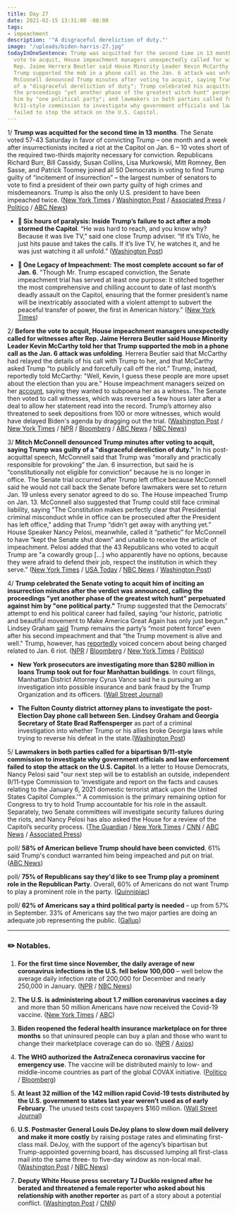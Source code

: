 ```yaml
---
title: Day 27
date: 2021-02-15 13:31:00 -08:00
tags:
- impeachment
description: '"A disgraceful dereliction of duty."'
image: "/uploads/biden-harris-27.jpg"
todayInOneSentence: Trump was acquitted for the second time in 13 months; before the
  vote to acquit, House impeachment managers unexpectedly called for witnesses after
  Rep. Jaime Herrera Beutler said House Minority Leader Kevin McCarthy told her that
  Trump supported the mob in a phone call as the Jan. 6 attack was unfolding; Mitch
  McConnell denounced Trump minutes after voting to acquit, saying Trump was guilty
  of a "disgraceful dereliction of duty"; Trump celebrated his acquittal, calling
  the proceedings "yet another phase of the greatest witch hunt" perpetuated against
  him by "one political party"; and lawmakers in both parties called for a bipartisan
  9/11-style commission to investigate why government officials and law enforcement
  failed to stop the attack on the U.S. Capitol.
---
```


1/ **Trump was acquitted for the second time in 13 months**. The Senate voted 57-43 Saturday in favor of convicting Trump – one month and a week after insurrectionists incited a riot at the Capitol on Jan. 6 – 10 votes short of the required two-thirds majority necessary for conviction. Republicans Richard Burr, Bill Cassidy, Susan Collins, Lisa Murkowski, Mitt Romney, Ben Sasse, and Patrick Toomey joined all 50 Democrats in voting to find Trump guilty of “incitement of insurrection” – the largest number of senators to vote to find a president of their own party guilty of high crimes and misdemeanors. Trump is also the only U.S. president to have been impeached twice. ([New York Times](https://www.nytimes.com/2021/02/13/us/politics/trump-impeachment.html) / [Washington Post](https://www.washingtonpost.com/politics/trump-acquitted-impeachment-riot/2021/02/13/dbf6b172-6e12-11eb-ba56-d7e2c8defa31_story.html) / [Associated Press](https://apnews.com/article/b245b52fd7d4a079ae199c954baba452) / [Politico](https://www.politico.com/news/2021/02/13/trump-impeachment-trial-day-5-468985) / [ABC News](https://abcnews.go.com/Politics/president-donald-trump-acquitted/story?id=75853994))

* **👑 Six hours of paralysis: Inside Trump’s failure to act after a mob stormed the Capitol**. “He was hard to reach, and you know why? Because it was live TV,” said one close Trump adviser. “If it’s TiVo, he just hits pause and takes the calls. If it’s live TV, he watches it, and he was just watching it all unfold.” ([Washington Post](https://www.washingtonpost.com/politics/trump-mob-failure/2021/01/11/36a46e2e-542e-11eb-a817-e5e7f8a406d6_story.html))

* **👑 One Legacy of Impeachment: The most complete account so far of Jan. 6**. "Though Mr. Trump escaped conviction, the Senate impeachment trial has served at least one purpose: It stitched together the most comprehensive and chilling account to date of last month’s deadly assault on the Capitol, ensuring that the former president’s name will be inextricably associated with a violent attempt to subvert the peaceful transfer of power, the first in American history." ([New York Times](https://www.nytimes.com/2021/02/13/us/politics/capitol-riots-impeachment-trial.html))

2/ **Before the vote to acquit, House impeachment managers unexpectedly called for witnesses after Rep. Jaime Herrera Beutler said House Minority Leader Kevin McCarthy told her that Trump supported the mob in a phone call as the Jan. 6 attack was unfolding**. Herrera Beutler said that McCarthy had relayed the details of his call with Trump to her, and that McCarthy asked Trump “to publicly and forcefully call off the riot.” Trump, instead, reportedly told McCarthy: "Well, Kevin, I guess these people are more upset about the election than you are." House impeachment managers seized on her [account](https://www.cnn.com/2021/02/12/politics/trump-mccarthy-shouting-match-details/index.html), saying they wanted to subpoena her as a witness. The Senate then voted to call witnesses, which was reversed a few hours later after a deal to allow her statement read into the record. Trump’s attorney also threatened to seek depositions from 100 or more witnesses, which would have delayed Biden's agenda by dragging out the trial. ([Washington Post](https://www.washingtonpost.com/politics/2021/02/13/jaime-herrera-beutler-impeachment/) / [New York Times](https://www.nytimes.com/2021/02/12/us/kevin-mccarthy-trump-herrera-beutler.html) / [NPR](https://www.npr.org/sections/trump-impeachment-trial-live-updates/2021/02/13/967623840/senate-voting-on-whether-to-call-witnesses-in-impeachment-trial) / [Bloomberg](https://www.bloomberg.com/news/articles/2021-02-13/gop-s-herrera-beutler-becomes-surprise-impeachment-trial-force?sref=MIBMEEoj) / [ABC News](https://abcnews.go.com/Politics/democrats-call-subpoenaing-gop-rep-jaime-herrera-beutler/story?id=75873161) / [NBC News](https://www.nbcnews.com/politics/donald-trump/mccarthy-trump-got-expletive-filled-argument-during-capitol-riots-sources-n1257805))

3/ **Mitch McConnell denounced Trump minutes after voting to acquit, saying Trump was guilty of a "disgraceful dereliction of duty."** In his post-acquittal speech, McConnell said that Trump was “morally and practically responsible for provoking” the Jan. 6 insurrection, but said he is “constitutionally not eligible for conviction” because he is no longer in office. The Senate trial occurred after Trump left office because McConnell said he would not call back the Senate before lawmakers were set to return Jan. 19 unless every senator agreed to do so. The House impeached Trump on Jan. 13. McConnell also suggested that Trump could still face criminal liability, saying "The Constitution makes perfectly clear that Presidential criminal misconduct while in office can be prosecuted after the President has left office," adding that Trump “didn't get away with anything yet.” House Speaker Nancy Pelosi, meanwhile, called it “pathetic” for McConnell to have “kept the Senate shut down” and unable to receive the article of impeachment. Pelosi added that the 43 Republicans who voted to acquit Trump are "a cowardly group \[...\] who apparently have no options, because they were afraid to defend their job, respect the institution in which they serve.” ([New York Times](https://www.nytimes.com/2021/02/13/us/mcconnell-trump-impeachment-acquittal.html) / [USA Today](https://www.usatoday.com/story/news/politics/2021/02/13/mitch-mcconnell-says-trump-caused-capitol-riot-but-votes-acquit/4476982001/) / [NBC News](https://www.nbcnews.com/politics/donald-trump/after-acquitting-trump-mcconnell-slams-him-disgraceful-dereliction-duty-n1257900) / [Washington Post](https://www.washingtonpost.com/politics/2021/02/13/trump-impeachment-trial-live-updates/#link-WVSW4J5WT5BBHOV6ONIHCU4OKM))

4/ **Trump celebrated the Senate voting to acquit him of inciting an insurrection minutes after the verdict was announced, calling the proceedings "yet another phase of the greatest witch hunt" perpetuated against him by "one political party."** Trump suggested that the Democrats’ attempt to end his political career had failed, saying “our historic, patriotic and beautiful movement to Make America Great Again has only just begun.” Lindsey Graham [said](https://www.bloomberg.com/news/articles/2021-02-14/trump-alive-and-well-as-republican-party-force-senator-says?srnd=politics-vp&sref=MIBMEEoj) Trump remains the party’s “most potent force” even after his second impeachment and that “the Trump movement is alive and well." Trump, however, has [reportedly](https://www.cnn.com/2021/02/13/politics/trump-concern-charges-january-6/index.html) voiced concern about being charged related to Jan. 6 riot. ([NPR](https://www.npr.org/sections/trump-impeachment-trial-live-updates/2021/02/13/967700796/trump-celebrates-his-acquittal-says-the-impeachment-was-part-of-a-witch-hunt) / [Bloomberg](https://www.bloomberg.com/news/articles/2021-02-13/trump-acquitted-by-senate-in-historic-second-impeachment-trial?sref=MIBMEEoj) / [New York Times](https://www.nytimes.com/live/2021/02/14/us/trump-impeachment/after-acquitting-trump-the-republican-party-moves-forward-in-his-image) / [Politico](https://www.politico.com/news/2021/02/13/trump-impeachment-witch-hunt-469001))

* **New York prosecutors are investigating more than $280 million in loans Trump took out for four Manhattan buildings**. In court filings, Manhattan District Attorney Cyrus Vance said he is pursuing an investigation into possible insurance and bank fraud by the Trump Organization and its officers. ([Wall Street Journal](https://www.wsj.com/articles/new-york-prosecutors-investigating-trumps-manhattan-properties-11613241198?mod=djemalertNEWS))

* **The Fulton County district attorney plans to investigate the post-Election Day phone call between Sen. Lindsey Graham and Georgia Secretary of State Brad Raffensperger** as part of a criminal investigation into whether Trump or his allies broke Georgia laws while trying to reverse his defeat in the state.([Washington Post](https://www.washingtonpost.com/politics/lindsey-graham-georgia-investigation/2021/02/12/f12faa82-6d6b-11eb-9f80-3d7646ce1bc0_story.html))

5/ **Lawmakers in both parties called for a bipartisan 9/11-style commission to investigate why government officials and law enforcement failed to stop the attack on the U.S. Capitol**. In a letter to House Democrats, Nancy Pelosi said "our next step will be to establish an outside, independent 9/11-type Commission to 'investigate and report on the facts and causes relating to the January 6, 2021 domestic terrorist attack upon the United States Capitol Complex.'" A commission is the primary remaining option for Congress to try to hold Trump accountable for his role in the assault. Separately, two Senate committees will investigate security failures during the riots, and Nancy Pelosi has also asked the House for a review of the Capitol’s security process. ([The Guardian](https://www.theguardian.com/us-news/2021/feb/15/us-capitol-attack-commission-9-11-style-trump) / [New York Times](https://www.nytimes.com/2021/02/14/us/politics/commission-capitol-mob.html) / [CNN](https://www.cnn.com/2021/02/15/politics/pelosi-capitol-attack-commission/index.html) / [ABC News](https://abcnews.go.com/Politics/full-investigation-jan-capitol-attack-needed-gop-sen/story?id=75883335) / [Associated Press](https://apnews.com/article/donald-trump-capitol-siege-acquittals-impeachments-trump-impeachment-7ebcbaedd6985537dec0c3918cbf06d9))

poll/ **58% of American believe Trump should have been convicted**. 61% said Trump's conduct warranted him being impeached and put on trial. ([ABC News](https://abcnews.go.com/Politics/impeachment-trial-solidified-views-trump-conviction-poll/story?id=75892916))

poll/ **75% of Republicans say they'd like to see Trump play a prominent role in the Republican Party**. Overall, 60% of Americans do not want Trump to play a prominent role in the party. ([Quinnipiac](https://poll.qu.edu/national/release-detail?ReleaseID=3691))

poll/ **62% of Americans say a third political party is needed** – up from 57% in September. 33% of Americans say the two major parties are doing an adequate job representing the public. ([Gallup](https://news.gallup.com/poll/329639/support-third-political-party-high-point.aspx))

---

### ✏️ Notables.

1. **For the first time since November, the daily average of new coronavirus infections in the U.S. fell below 100,000** – well below the average daily infection rate of 200,000 for December and nearly 250,000 in January. ([NPR](https://www.npr.org/sections/coronavirus-live-updates/2021/02/15/968005388/new-daily-coronavirus-cases-drop-below-100k-for-first-time-in-months) / [NBC News](https://www.nbcnews.com/news/us-news/coronavirus-cases-decline-across-u-s-experts-urge-caution-n1257942))

2. **The U.S. is administering about 1.7 million coronavirus vaccines a day** and more than 50 million Americans have now received the Covid-19 vaccine. ([New York Times](https://www.nytimes.com/2021/02/15/world/coronavirus-vaccine-access-supply.html) / [ABC](https://www.abc10.com/article/news/health/coronavirus/vaccine/50-million-vaccines-delivered-variants/67-42218be4-d857-4e87-a595-f6e91a013d7f))

3. **Biden reopened the federal health insurance marketplace on for three months** so that uninsured people can buy a plan and those who want to change their marketplace coverage can do so. ([NPR](https://www.npr.org/sections/health-shots/2021/02/15/967366282/as-biden-reopens-aca-enrollment-are-you-eligible-to-sign-up-or-switch-health-pla) / [Axios](https://www.axios.com/biden-federal-health-care-affordable-care-act-22688d57-1361-48fa-9771-47a8ef40edda.html))

4. **The WHO authorized the AstraZeneca coronavirus vaccine for emergency use**. The vaccine will be distributed mainly to low- and middle-income countries as part of the global COVAX initiative. ([Politico](https://www.politico.eu/article/who-grants-emergency-use-listing-for-oxford-astrazenca-vaccine/) / [Bloomberg](https://www.bloomberg.com/news/articles/2021-02-15/astrazeneca-covid-vaccine-cleared-for-emergency-use-by-who?srnd=premium&sref=MIBMEEoj))

5. **At least 32 million of the 142 million rapid Covid-19 tests distributed by the U.S. government to states last year weren’t used as of early February**. The unused tests cost taxpayers $160 million. ([Wall Street Journal](https://www.wsj.com/articles/the-u-s-bought-rapid-covid-19-tests-to-help-control-the-virus-now-many-are-unused-11613397601?mod=hp_lead_pos6))

6. **U.S. Postmaster General Louis DeJoy plans to slow down mail delivery and make it more costly** by raising postage rates and eliminating first-class mail. DeJoy, with the support of the agency’s bipartisan but Trump-appointed governing board, has discussed lumping all first-class mail into the same three- to five-day window as non-local mail. ([Washington Post](https://www.washingtonpost.com/business/2021/02/12/dejoys-new-plan-usps-slower-mail-higher-prices-sources-say/) / [NBC News](https://www.nbcnews.com/politics/politics-news/postmaster-general-s-new-plan-could-include-slower-mail-postage-n1257784))

7. **Deputy White House press secretary TJ Ducklo resigned after he berated and threatened a female reporter who asked about his relationship with another reporter** as part of a story about a potential conflict. ([Washington Post](https://www.washingtonpost.com/politics/tj-ducklo-resigns/2021/02/13/7554dd2c-6d9a-11eb-9f80-3d7646ce1bc0_story.html) / [CNN](https://www.cnn.com/2021/02/13/media/tj-ducklo-resigns/index.html))
